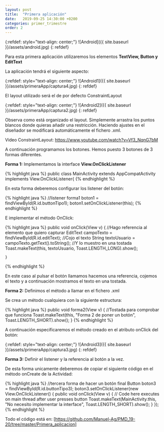 ```yaml
---
layout: post
title:  "Primera aplicación"
date:   2019-09-25 14:30:00 +0200
categories: primer_trimestre
order: 2
---
```

{:refdef: style="text-align: center;"}
![Android]({{ site.baseurl }}/assets/android.jpg)
{: refdef}

Para esta primera aplicación utilizaremos los elementos <b>TextView, Button y EditText</b>

La aplicación tendrá el siguiente aspecto:

{:refdef: style="text-align: center;"}
![Android1]({{ site.baseurl }}/assets/primeraApp/captura4.jpg)
{: refdef}

El layout utilizado será el de por defecto ConstraintLayout

{:refdef: style="text-align: center;"}
![Android2]({{ site.baseurl }}/assets/primeraApp/captura2.jpg)
{: refdef}

Observa como está organizado el layout. Simplemente arrastra los puntos blancos donde quieras añadir una restricción. Haciendo ajustes en el diseñador se modificará automáticamente el fichero .xml.

Video ConstraintLayout: <a href="https://www.youtube.com/watch?v=Vf3_NqnG7bM">https://www.youtube.com/watch?v=Vf3_NqnG7bM</a> 


A continuación programamos los botones. Hemos puesto 3 botones de 3 formas diferentes.

<b>Forma 1:</b> Implementamos la interface <b>View.OnClickListener</b>

{% highlight java %}
public class MainActivity extends AppCompatActivity implements View.OnClickListener{
{% endhighlight %}

En esta forma deberemos configurar los listener del botón:

{% highlight java %}
        //listener forma1
        boton1 = findViewById(R.id.buttonTipo1);
        boton1.setOnClickListener(this);
{% endhighlight %}

E implementar el método OnClick:

{% highlight java %}
public void onClick(View v) {
        //Hago referencia al elemento que quiero capturar
        EditText campoTexto = findViewById(R.id.editText);
        //Cojo el texto
        String textoUsuario = campoTexto.getText().toString();
        //Y lo muestro en una tostada
        Toast.makeText(this, textoUsuario, Toast.LENGTH_LONG).show();

    }
{% endhighlight %}

En este caso al pulsar el botón llamamos hacemos una referencia, cojemos el texto y a continuación mostramos el texto en una tostada.

<b>Forma 2:</b> Definimos el método a llamar en el fichero .xml

Se crea un método cualquiera con la siguiente estructura:

{% highlight java %}
 public void forma2(View v) {
		//Tostada para comprobar que funciona
        Toast.makeText(this, "Forma 2 de poner un botón", Toast.LENGTH_SHORT).show();
    }
{% endhighlight %}

A continuación especificaremos el método creado en el atributo onClick del botón:

{:refdef: style="text-align: center;"}
![Android3]({{ site.baseurl }}/assets/primeraApp/captura3.jpg)
{: refdef}

<b>Forma 3:</b> Definir el listener y la referencia al botón a la vez.

De esta forma unicamente deberemos de copiar el siguiente código en el método onCreate de la Actividad:

{% highlight java %}
//tercera forma de hacer un botón
        final Button boton3 = findViewById(R.id.buttonTipo3);
        boton3.setOnClickListener(new View.OnClickListener() {
            public void onClick(View v) {
                // Code here executes on main thread after user presses button
                Toast.makeText(MainActivity.this, "No necesito implementar la interface", Toast.LENGTH_SHORT).show();
            }
        });
{% endhighlight %}


Todo el código está en: [https://github.com/Manuel-Ag/PMD_19-20/tree/master/Primera_aplicacion]


[https://github.com/Manuel-Ag/PMD_19-20/tree/master/Primera_aplicacion]: https://github.com/Manuel-Ag/PMD_19-20/tree/master/Primera_aplicacion
